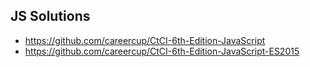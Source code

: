 ## JS Solutions

- https://github.com/careercup/CtCI-6th-Edition-JavaScript
- https://github.com/careercup/CtCI-6th-Edition-JavaScript-ES2015
